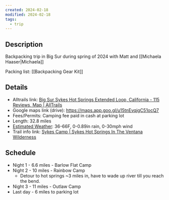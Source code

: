 ```yaml
---
created: 2024-02-18
modified: 2024-02-18
tags:
  - trip
---
```

## Description 
Backpacking trip in Big Sur during spring of 2024 with Matt and [[Michaela Haaser|Michaela]]

Packing list: [[Backpacking Gear Kit]]

## Details
- Alltrails link: [Big Sur Sykes Hot Springs Extended Loop, California - 115 Reviews, Map | AllTrails](https://www.alltrails.com/trail/us/california/big-sur-sykes-hot-springs-extended-loop)
- Google maps link (drive): https://maps.app.goo.gl/u15tnEvqjgC51ocQ7
- Fees/Permits: Camping fee paid in cash at parking lot
- Length: 32.8 miles
- [Estimated Weather](https://www.wunderground.com/history/monthly/us/ca/monterey/KMRY/date/2023-3): 36-66F, 0-0.89in rain, 0-30mph wind
- Trail info link: [Sykes Camp | Sykes Hot Springs In The Ventana Wilderness](https://www.ventanawild.org/plan-a-trip/sykes-camp-sykes-hot-springs)


## Schedule
- Night 1 - 6.6 miles - Barlow Flat Camp
- Night 2 - 10 miles - Rainbow Camp
	- Detour to hot springs ~3 miles in, have to wade up river till you reach the bend. 
- Night 3 - 11 miles - Outlaw Camp
- Last day - 6 miles to parking lot